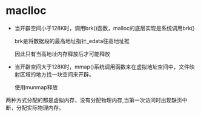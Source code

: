 # maclloc

- 当开辟空间小于128K时，调用brk()函数，malloc的底层实现是系统调用brk()

  brk是将数据段的最高地址指针_edata往高地址推

  因此只有当高地址内存释放后才可能释放

- 当开辟空间大于128K时，mmap()系统调用函数来在虚拟地址空间中，文件映射区域的地方找一块空间来开辟。

  使用munmap释放

两种方式分配的都是虚拟内存，没有分配物理内存,当第一次访问时出现缺页中断，分配实际物理内存。